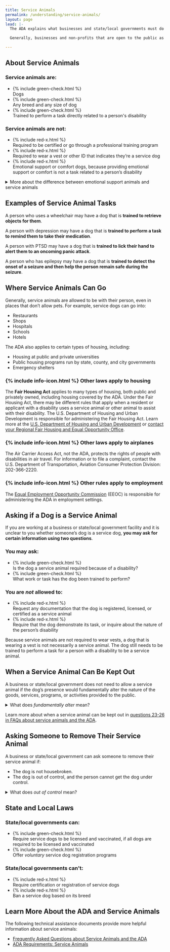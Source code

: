 ```yaml
---
title: Service Animals
permalink: /understanding/service-animals/
layout: page
lead: |-
  The ADA explains what businesses and state/local governments must do to make sure that they do not discriminate against a member of the public with a disability who uses a service animal.

  Generally, businesses and non-profits that are open to the public as well as state/local governments must allow service animals to go most places where the public can go. This is true even if they have a “no pets” policy.

---
```


## About Service Animals

### Service animals are:

  <ul class="usa-icon-list"><li class="usa-icon-list__item">
    {% include green-check.html %}
    <div class="usa-icon-list__content">
      Dogs
    </div>
  </li>
  <li class="usa-icon-list__item">
    {% include green-check.html %}
    <div class="usa-icon-list__content">
      Any breed and any size of dog
    </div>
  </li><li class="usa-icon-list__item">
    {% include green-check.html %}
    <div class="usa-icon-list__content">
      Trained to perform a task directly related to a person's disability
    </div>
  </li></ul>

### Service animals are not:

  <ul class="usa-icon-list"><li class="usa-icon-list__item">
    {% include red-x.html %}
    <div class="usa-icon-list__content">
      Required to be certified or go through a professional training program
    </div>
  </li>
  <li class="usa-icon-list__item">
    {% include red-x.html %}
    <div class="usa-icon-list__content">
      Required to wear a vest or other ID that indicates they’re a service dog
    </div>
  </li><li class="usa-icon-list__item">
    {% include red-x.html %}
    <div class="usa-icon-list__content">
      Emotional support or comfort dogs, because providing emotional support or comfort is not a task related to a person’s disability
    </div>
  </li>
  </ul>

<details class="margin-top-2">
    <summary>More about the difference between emotional support animals and service animals</summary>
      If the dog's mere presence provides comfort, it is not a service animal under the ADA. But if the dog is trained to perform a task related to a person's disability, it is a service animal under the ADA. For example, if the dog has been trained to sense that an anxiety attack is about to happen and take a specific action to help avoid the attack or lessen its impact, the dog is a service animal.
</details>

## Examples of Service Animal Tasks

A person who uses a wheelchair may have a dog that is **trained to retrieve objects for them**.

A person with depression may have a dog that is **trained to perform a task to remind them to take their medication**.

A person with PTSD may have a dog that is **trained to lick their hand to alert them to an oncoming panic attack**. 

A person who has epilepsy may have a dog that is **trained to detect the onset of a seizure and then help the person remain safe during the seizure**.

## Where Service Animals Can Go

Generally, service animals are allowed to be with their person, even in places that don’t allow pets. For example, service dogs can go into:

- Restaurants
- Shops
- Hospitals
- Schools
- Hotels

The ADA also applies to certain types of housing, including:

- Housing at public and private universities
- Public housing programs run by state, county, and city governments
- Emergency shelters

### {% include info-icon.html %} Other laws apply to housing

The **Fair Housing Act** applies to many types of housing, both public and privately owned, including housing covered by the ADA. Under the Fair Housing Act, there may be different rules that apply when a resident or applicant with a disability uses a service animal or other animal to assist with their disability. The U.S. Department of Housing and Urban Development is responsible for administering the Fair Housing Act. Learn more at the [U.S. Department of Housing and Urban Development](https://www.hud.gov/program_offices/fair_housing_equal_opp/fair_housing_act_overview) or [contact your Regional Fair Housing and Equal Opportunity Office](https://www.hud.gov/program_offices/fair_housing_equal_opp/contact_fheo).

### {% include info-icon.html %} Other laws apply to airplanes

The Air Carrier Access Act, not the ADA, protects the rights of people with disabilities in air travel. For information or to file a complaint, contact the U.S. Department of Transportation, Aviation Consumer Protection Division: 202-366-2220.

### {% include info-icon.html %} Other rules apply to employment
The [Equal Employment Opportunity Commission](https://www.eeoc.gov/disability-discrimination) (EEOC) is responsible for administering the ADA in employment settings.

## Asking if a Dog is a Service Animal
If you are working at a business or state/local government facility and it is unclear to you whether someone’s dog is a service dog, **you may ask for certain information using two questions**.

### You may ask:

  <ul class="usa-icon-list"><li class="usa-icon-list__item">
    {% include green-check.html %}
    <div class="usa-icon-list__content">
      Is the dog a service animal required because of a disability?
    </div>
  </li>
  <li class="usa-icon-list__item">
    {% include green-check.html %}
    <div class="usa-icon-list__content">
      What work or task has the dog been trained to perform?
    </div>
  </li>
  </ul>

### You are _not_ allowed to:

  <ul class="usa-icon-list"><li class="usa-icon-list__item">
    {% include red-x.html %}
    <div class="usa-icon-list__content">
      Request any documentation that the dog is registered, licensed, or certified as a service animal
    </div>
  </li>
  <li class="usa-icon-list__item">
    {% include red-x.html %}
    <div class="usa-icon-list__content">
      Require that the dog demonstrate its task, or inquire about the nature of the person’s disability
    </div>
  </li>
  </ul>

Because service animals are not required to wear vests, a dog that is wearing a vest is not necessarily a service animal. The dog still needs to be trained to perform a task for a person with a disability to be a service animal.

## When a Service Animal Can Be Kept Out

A business or state/local government does not need to allow a service animal if the dog’s presence would fundamentally alter the nature of the goods, services, programs, or activities provided to the public.

<details>
    <summary>What does <dfn><i>fundamentally alter</i></dfn> mean?</summary>
       In most settings, a service animal will not fundamentally alter the situation. But in some settings, a service dog could change the nature of the service or program. For example, it may be appropriate to keep a service animal out of an operating room or burn unit where the animal’s presence could compromise a sterile environment. But in general, service animals cannot be restricted from other areas of the hospital where patients or members of the public can go.
</details>

Learn more about when a service animal can be kept out in [questions 23-26 in FAQs about service animals and the ADA](https://www.ada.gov/regs2010/service_animal_qa.html).

## Asking Someone to Remove Their Service Animal

A business or state/local government can ask someone to remove their service animal if:

- The dog is not housebroken.
- The dog is out of control, and the person cannot get the dog under control.

<details>
    <summary>What does <dfn><i>out of control</i></dfn> mean?</summary>
      Learn more in <a href="https://www.ada.gov/regs2010/service_animal_qa.html#exc">question 27 in <cite>FAQs about service animals and the ADA</cite></a>.
</details>

## State and Local Laws

### State/local governments can:
  <ul class="usa-icon-list"><li class="usa-icon-list__item">
    {% include green-check.html %}
    <div class="usa-icon-list__content">
      Require service dogs to be licensed and vaccinated, if all dogs are required to be licensed and vaccinated
    </div>
  </li>
  <li class="usa-icon-list__item">
    {% include green-check.html %}
    <div class="usa-icon-list__content">
      Offer <i>voluntary</i> service dog registration programs
    </div>
  </li>
  </ul>

### State/local governments can't:
  <ul class="usa-icon-list"><li class="usa-icon-list__item">
    {% include red-x.html %}
    <div class="usa-icon-list__content">
      Require certification or registration of service dogs
    </div>
  </li>
  <li class="usa-icon-list__item">
    {% include red-x.html %}
    <div class="usa-icon-list__content">
      Ban a service dog based on its breed
    </div>
  </li>
  </ul>

## Learn More About the ADA and Service Animals
The following technical assistance documents provide more helpful information about service animals:

- [Frequently Asked Questions about Service Animals and the ADA](https://www.ada.gov/regs2010/service_animal_qa.html)
- [ADA Requirements: Service Animals](https://www.ada.gov/service_animals_2010.htm)
